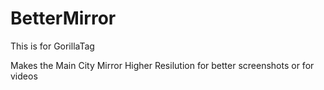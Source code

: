 # BetterMirror

This is for GorillaTag

Makes the Main City Mirror Higher Resilution for better screenshots or for videos



  
